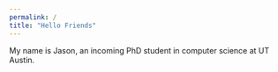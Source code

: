 ```yaml
---
permalink: /
title: "Hello Friends"
---
```


My name is Jason, an incoming PhD student in computer science at UT Austin.
